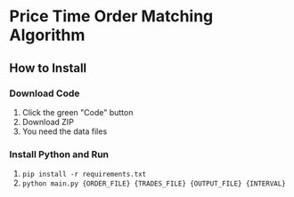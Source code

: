 # Price Time Order Matching Algorithm

## How to Install
### Download Code
1. Click the green "Code" button
1. Download ZIP
1. You need the data files

### Install Python and Run
1. `pip install -r requirements.txt`
2. `python main.py {ORDER_FILE} {TRADES_FILE} {OUTPUT_FILE} {INTERVAL}`
